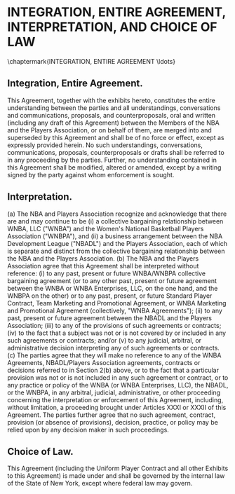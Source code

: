 # INTEGRATION, ENTIRE AGREEMENT, INTERPRETATION, AND CHOICE OF LAW
\chaptermark{INTEGRATION, ENTIRE AGREEMENT \ldots}

## Integration, Entire Agreement.

This Agreement, together with the exhibits hereto, constitutes the entire understanding between the parties and all understandings, conversations and communications, proposals, and counterproposals, oral and written (including any draft of this Agreement) between the Members of the NBA and the Players Association, or on behalf of them, are merged into and superseded by this Agreement and shall be of no force or effect, except as expressly provided herein. No such understandings, conversations, communications, proposals, counterproposals or drafts shall be referred to in any proceeding by the parties. Further, no understanding contained in this Agreement shall be modified, altered or amended, except by a writing signed by the party against whom enforcement is sought.

## Interpretation.

(a) The NBA and Players Association recognize and acknowledge that there are and may continue to be (i) a collective bargaining relationship between WNBA, LLC ("WNBA") and the Women's National Basketball Players Association ("WNBPA"), and (ii) a business arrangement between the NBA Development League ("NBADL") and the Players Association, each of which is separate and distinct from the collective bargaining relationship between the NBA and the Players Association.
(b) The NBA and the Players Association agree that this Agreement shall be interpreted without reference: (i) to any past, present or future WNBA/WNBPA collective bargaining agreement (or to any other past, present or future agreement between the WNBA or WNBA Enterprises, LLC, on the one hand, and the WNBPA on the other) or to any past, present, or future Standard Player Contract, Team Marketing and Promotional Agreement, or WNBA Marketing and Promotional Agreement (collectively, "WNBA Agreements"); (ii) to any past, present or future agreement between the NBADL and the Players Association; (iii) to any of the provisions of such agreements or contracts; (iv) to the fact that a subject was not or is not covered by or included in any such agreements or contracts; and/or (v) to any judicial, arbitral, or administrative decision interpreting any of such agreements or contracts.
(c) The parties agree that they will make no reference to any of the WNBA Agreements, NBADL/Players Association agreements, contracts or decisions referred to in Section 2(b) above, or to the fact that a particular provision was not or is not included in any such agreement or contract, or to any practice or policy of the WNBA (or WNBA Enterprises, LLC), the NBADL, or the WNBPA, in any arbitral, judicial, administrative, or other proceeding concerning the interpretation or enforcement of this Agreement, including, without limitation, a proceeding brought under Articles XXXI or XXXII of this Agreement. The parties further agree that no such agreement, contract, provision (or absence of provisions), decision, practice, or policy may be relied upon by any decision maker in such proceedings.

## Choice of Law.

This Agreement (including the Uniform Player Contract and all other Exhibits to this Agreement) is made under and shall be governed by the internal law of the State of New York, except where federal law may govern.
